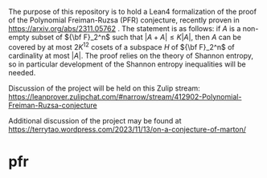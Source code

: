 The purpose of this repository is to hold a Lean4 formalization of the proof of the Polynomial Freiman-Ruzsa (PFR) conjecture, recently proven in https://arxiv.org/abs/2311.05762 .  The statement is as follows: if $A$ is a non-empty subset of ${\bf F}_2^n$ such that $|A+A| \leq K|A|$, then $A$ can be covered by at most $2K^{12}$ cosets of a subspace $H$ of ${\bf F}_2^n$ of cardinality at most $|A|$.  The proof relies on the theory of Shannon entropy, so in particular development of the Shannon entropy inequalities will be needed.

Discussion of the project will be held on this Zulip stream: https://leanprover.zulipchat.com/#narrow/stream/412902-Polynomial-Freiman-Ruzsa-conjecture

Additional discussion of the project may be found at https://terrytao.wordpress.com/2023/11/13/on-a-conjecture-of-marton/



# pfr
